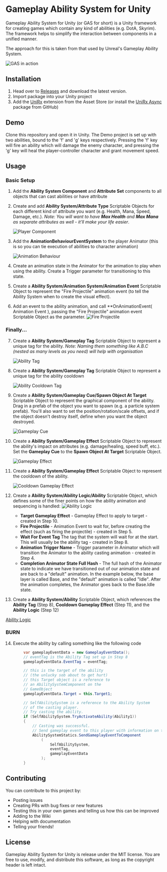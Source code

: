 # Gameplay Ability System for Unity
Gameplay Ability System for Unity (or GAS for short) is a Unity framework for creating games which contain any kind of abilities (e.g. DotA, Skyrim).  The framework helps to simplify the interaction between components in a unified manner.  

The approach for this is taken from that used by Unreal's Gameplay Ability System.

![GAS in action](https://i.imgur.com/0OTe4KG.gif)

## Installation
1. Head over to [Releases](https://github.com/sjai013/UnityGameplayAbilitySystem/releases) and download the latest version.
2. Import package into your Unity project
3. Add the [UniRx](https://assetstore.unity.com/packages/tools/integration/unirx-reactive-extensions-for-unity-17276) extension from the Asset Store (or install the [UniRx Async](https://github.com/Cysharp/UniTask) package from GitHub)

## Demo
Clone this repository and open it in Unity.  The Demo project is set up with two abilities, bound to the 'f' and 'g' keys respectively.  Pressing the 'f' key will fire an ability which will damage the enemy character, and pressing the 'g' key will heal the player-controller character and grant movement speed.

## Usage

### Basic Setup
1. Add the **Ability System Component** and **Attribute Set** components to all objects that can cast abilities or have attribute
2. Create and add **Ability System/Attribute Type** Scriptable Objects for each different kind of attribute you want (e.g. Health, Mana, Speed, Damage, etc.).  _Note:  You will want to have **Max Health** and **Max Mana** as separate attributes as well - it'll make your life easier_. 

   ![Player Component](https://i.imgur.com/BrGWLxL.png)
3. Add the **AnimationBehaviourEventSystem** to the player Animator (this is so you can tie execution of abilities to character animation)

    ![Animation Behaviour](https://i.imgur.com/WNwSPkb.png)
4. Create an animation state in the Animator for the animation to play when using the ability.  Create a Trigger parameter for transitioning to this state.  
5. Create a **Ability System/Animation System/Animation Event** Scriptable Object to represent the "Fire Projectile" animation event (to tell the Ability System when to create the visual effect). 
6. Add an event to the ability animation, and call **OnAnimationEvent( Animation Event ), passing the "Fire Projectile" animation event Scriptable Object as the parameter.
![Fire Projectile](https://i.imgur.com/SOKyczL.png)

### Finally...
7. Create a **Ability System/Gameplay Tag** Scriptable Object to represent a unique tag for the ability.  _Note: Naming them something like A.B.C (nested as many levels as you need) will help with organisation_ 

    ![Ability Tag](https://i.imgur.com/pNvVP5g.png)
8. Create a **Ability System/Gameplay Tag** Scriptable Object to represent a unique tag for the ability cooldown

   ![Ability Cooldown Tag](https://i.imgur.com/kcS2Jk6.png)
9.  Create a **Ability System/Gameplay Cue/Spawn Object At Target** Scriptable Object to represent the graphical component of the ability.  Drag in a prefab of the object you want to spawn (e.g. a particle system prefab).  You'll also want to set the position/rotation/scale offsets, and if the object doesn't destroy itself, define when you want the object destroyed.

    ![Gameplay Cue](https://i.imgur.com/dLxXpZN.png)
10. Create a **Ability System/Gameplay Effect** Scriptable Object to represent the ability's impact on attributes (e.g. damage/healing, speed buff, etc.).  Set the **Gameplay Cue** to the **Spawn Object At Target** Scriptable Object.

    ![Gameplay Effect](https://i.imgur.com/XTyhtv3.png)
11. Create a **Ability System/Gameplay Effect** Scriptable Object to represent the cooldown of the ability.

    ![Cooldown Gameplay Effect](https://i.imgur.com/yGxRjIc.png) 
12. Create a **Ability System/Ability Logic/Ability** Scriptable Object, which defines some of the finer points on how the ability animation and sequencing is handled:
![Ability Logic](https://i.imgur.com/Z9blZub.png)
    *  **Target Gameplay Effect** - Gameplay Effect to apply to target  - created in Step 10.
    *  **Fire Projectile** - Animation Event to wait for, before creating the effect (such as firing the projectile) - created in Step 5.
    *  **Wait For Event Tag** The tag that the system will wait for at the start.  This will usually be the ability tag - created in Step 8.
    *  **Animation Trigger Name** - Trigger parameter in Animator which will transition the Animator to the ability casting animation - created in Step 4.
    *  **Completion Animator State Full Hash** - The full hash of the Animator state to indicate we have transitioned out of our animation state and are back to a "default" animation.  In the example below, the base layer is called Base, and the "default" animation is called "Idle".  After the animation completes, the Animator goes back to the Base.Idle state.
13. Create a **Ability System/Ability** Scriptable Object, which references the **Ability Tag** (Step 8), **Cooldown Gameplay Effect** (Step 11), and the **Ability Logic** (Step 12)

[Ability Logic](https://i.imgur.com/f46VYYo.png)

### BURN
14. Execute the ability by calling something like the following code
```csharp
        var gameplayEventData = new GameplayEventData();
        // eventTag is the Ability Tag set up in Step 8
        gameplayEventData.EventTag = eventTag;

        // this is the target of the ability
        // (the unlucky sob about to get hurt)
        // this Target object is a reference to 
        // an AbilitySystemComponent on the 
        // GameObject
        gameplayEventData.Target = this.Target1;

        // SelfAbilitySystem is a reference to the Ability System
        // of the casting player. 
        // Try casting the ability.
        if (SelfAbilitySystem.TryActivateAbility(Ability1))
        {
            // Casting was successful.
            // Send gameplay event to this player with information on target etc
            AbilitySystemStatics.SendGameplayEventToComponent
                (
                    SelfAbilitySystem,
                    eventTag, 
                    gameplayEventData
                );
        }
```

## Contributing
You can contribute to this project by:
* Posting issues
* Creating PRs with bug fixes or new features
* Testing this in your own games and telling us how this can be improved
* Adding to the Wiki
* Helping with documentation
* Telling your friends!

## License
Gameplay Ability System for Unity is release under the MIT license.  You are free to use, modify, and distribute this software, as long as the copyright header is left intact.